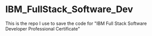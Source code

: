# IBM_FullStack_Software_Dev
This is the repo I use to save the code for "IBM Full Stack Software Developer Professional Certificate"
